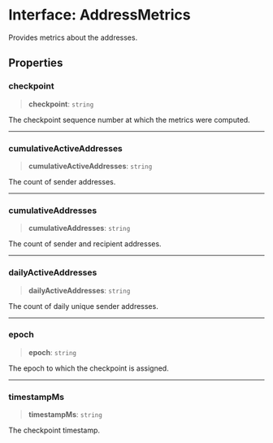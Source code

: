 # Interface: AddressMetrics

Provides metrics about the addresses.

## Properties

### checkpoint

> **checkpoint**: `string`

The checkpoint sequence number at which the metrics were computed.

---

### cumulativeActiveAddresses

> **cumulativeActiveAddresses**: `string`

The count of sender addresses.

---

### cumulativeAddresses

> **cumulativeAddresses**: `string`

The count of sender and recipient addresses.

---

### dailyActiveAddresses

> **dailyActiveAddresses**: `string`

The count of daily unique sender addresses.

---

### epoch

> **epoch**: `string`

The epoch to which the checkpoint is assigned.

---

### timestampMs

> **timestampMs**: `string`

The checkpoint timestamp.
